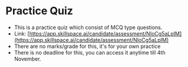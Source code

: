 # Practice Quiz

* This is a practice quiz which consist of MCQ type questions.
* Link: [https://app.skillspace.ai/candidate/assessment/NIoCg5aLpIM](https://app.skillspace.ai/candidate/assessment/NIoCg5aLpIM)
* There are no marks/grade for this, it's for your own practice
* There is no deadline for this, you can access it anytime till 4th November.
